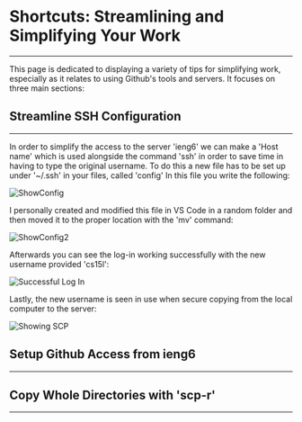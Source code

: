 # **Shortcuts: Streamlining and Simplifying Your Work**
---
This page is dedicated to displaying a variety of tips for simplifying work, especially as it relates to using Github's tools and servers. 
It focuses on three main sections:

## **Streamline SSH Configuration**
---
In order to simplify the access to the server 'ieng6' we can make a 'Host name' which is used alongside the command 'ssh' in order
to save time in having to type the original username. To do this a new file has to be set up under '~/.ssh' in your files, called 'config'
In this file you write the following:

![ShowConfig](https://alainajj.github.io/cse15l-lab-reports/ShowSSH1.png)

I personally created and modified this file in VS Code in a random folder and then moved it to the proper location with the 'mv' command:

![ShowConfig2](https://alainajj.github.io/cse15l-lab-reports/ShowSSH2.png)

Afterwards you can see the log-in working successfully with the new username provided 'cs15l':

![Successful Log In](https://alainajj.github.io/cse15l-lab-reports/ShowLogIn.png)

Lastly, the new username is seen in use when secure copying from the local computer to the server:

![Showing SCP](https://alainajj.github.io/cse15l-lab-reports/ShowSCP.png)

## **Setup Github Access from ieng6**
---

## **Copy Whole Directories with 'scp-r'**
---
